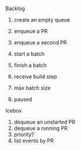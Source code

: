 Backlog
1.  create an empty queue
1.  enqueue a PR
1.  enqueue a second PR
1.  start a batch
1.  finish a batch
1.  receive build step

1.  max batch size
1.  paused


Icebox
1.  dequeue an unstarted PR
1.  dequeue a running PR
1.  priority?
1.  list events by PR